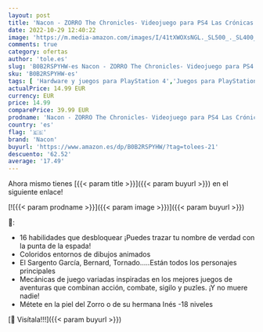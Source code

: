 ```yaml
---
layout: post
title: 'Nacon - ZORRO The Chronicles- Videojuego para PS4 Las Crónicas del Zorro [Versión Española]'
date: 2022-10-29 12:40:22
image: 'https://m.media-amazon.com/images/I/41tXWOXsNGL._SL500_._SL400_.jpg'
comments: true
category: ofertas
author: 'tole.es'
slug: 'B0B2RSPYHW-es Nacon - ZORRO The Chronicles- Videojuego para PS4 Las...'
sku: 'B0B2RSPYHW-es'
tags: [ 'Hardware y juegos para PlayStation 4','Juegos para PlayStation 4','Videojuegos','nacon','ps4','🇪🇸', ]
actualPrice: 14.99 EUR
currency: EUR
price: 14.99
comparePrice: 39.99 EUR
prodname: 'Nacon - ZORRO The Chronicles- Videojuego para PS4 Las Crónicas del Zorro [Versión Española]'
country: 'es'
flag: '🇪🇸'
brand: 'Nacon'
buyurl: 'https://www.amazon.es/dp/B0B2RSPYHW/?tag=tolees-21'
descuento: '62.52'
average: '17.49'
---
```


Ahora mismo tienes [{{< param title >}}]({{< param buyurl >}}) en el siguiente enlace!

[![{{< param prodname >}}]({{< param image >}})]({{< param buyurl >}})

🔎:

- 16 habilidades que desbloquear ¡Puedes trazar tu nombre de verdad con la punta de la espada!
- Coloridos entornos de dibujos animados
- El Sargento García, Bernard, Tornado…..Están todos los personajes principales
- Mecánicas de juego variadas inspiradas en los mejores juegos de aventuras que combinan acción, combate, sigilo y puzles. ¡Y no muere nadie!
- Métete en la piel del Zorro o de su hermana Inés -18 niveles

[🛒 Visítala!!!]({{< param buyurl >}})
